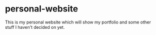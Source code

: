 # personal-website
This is my personal website which will show my portfolio and some other stuff I haven't decided on yet.
